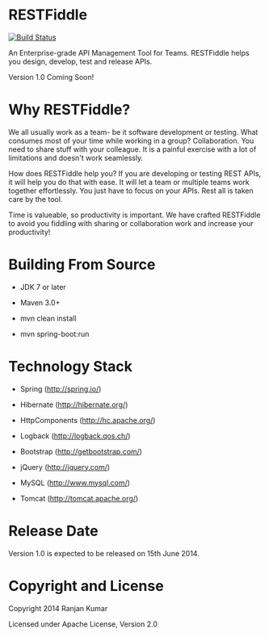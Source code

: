 RESTFiddle
==========

[![Build Status](https://travis-ci.org/ranjan-rk/restfiddle.svg?branch=master)](https://travis-ci.org/ranjan-rk/restfiddle)

An Enterprise-grade API Management Tool for Teams. RESTFiddle helps you design, develop, test and release APIs.

Version 1.0 Coming Soon!

Why RESTFiddle?
==========

We all usually work as a team- be it software development or testing. What consumes most of your time while working in a group? Collaboration. You need to share stuff with your colleague. It is a painful exercise with a lot of limitations and doesn't work seamlessly.

How does RESTFiddle help you? If you are developing or testing REST APIs, it will help you do that with ease. It will let a team or multiple teams work together effortlessly. You just have to focus on your APIs. Rest all is taken care by the tool.

Time is valueable, so productivity is important. We have crafted RESTFiddle to avoid you fiddling with sharing or collaboration work and increase your productivity!

Building From Source
==========

* JDK 7 or later

* Maven 3.0+

* mvn clean install

* mvn spring-boot:run

Technology Stack
==========

* Spring (http://spring.io/)

* Hibernate (http://hibernate.org/)

* HttpComponents (http://hc.apache.org/)

* Logback (http://logback.qos.ch/)

* Bootstrap (http://getbootstrap.com/)

* jQuery (http://jquery.com/)

* MySQL (http://www.mysql.com/)

* Tomcat (http://tomcat.apache.org/)


Release Date
==========

Version 1.0 is expected to be released on 15th June 2014.

Copyright and License
==========

Copyright 2014 Ranjan Kumar

Licensed under Apache License, Version 2.0